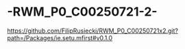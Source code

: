 # -RWM_P0_C00250721-2-
https://github.com/FilipRusiecki/RWM_P0_C00250721x2.git?path=/Packages/ie.setu.mfirst#v0.1.0
